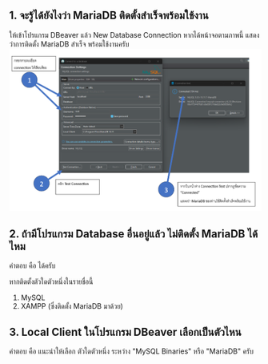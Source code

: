 ## 1. จะรู้ได้ยังไงว่า MariaDB ติดตั้งสำเร็จพร้อมใช้งาน

ให้เข้าโปรแกรม DBeaver แล้ว New Database Connection หากได้หน้าจอตามภาพนี้ แสดงว่าการติดตั้ง MariaDB สำเร็จ พร้อมใช้งานครับ
![](img/connection_test.png)

## 2. ถ้ามีโปรแกรม Database อื่นอยู่แล้ว ไม่ติดตั้ง MariaDB ได้ไหม

คำตอบ คือ ได้ครับ

หากติดตั้งตัวใดตัวหนึ่งในรายชื่อนี้
1. MySQL 
2. XAMPP (ซึ่งติดตั้ง MariaDB มาด้วย)

## 3. Local Client ในโปรแกรม DBeaver เลือกเป็นตัวไหน

คำตอบ คือ แนะนำให้เลือก ตัวใดตัวหนึ่ง ระหว่าง "MySQL Binaries" หรือ "MariaDB" ครับ
